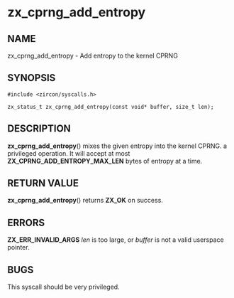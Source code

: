 # zx_cprng_add_entropy

## NAME

zx_cprng_add_entropy - Add entropy to the kernel CPRNG

## SYNOPSIS

```
#include <zircon/syscalls.h>

zx_status_t zx_cprng_add_entropy(const void* buffer, size_t len);
```

## DESCRIPTION

**zx_cprng_add_entropy**() mixes the given entropy into the kernel CPRNG.
a privileged operation.  It will accept at most **ZX_CPRNG_ADD_ENTROPY_MAX_LEN**
bytes of entropy at a time.

## RETURN VALUE

**zx_cprng_add_entropy**() returns **ZX_OK** on success.

## ERRORS

**ZX_ERR_INVALID_ARGS** *len* is too large, or *buffer* is not a valid
userspace pointer.

## BUGS

This syscall should be very privileged.
